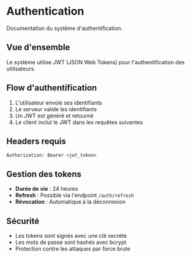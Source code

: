# Authentication

Documentation du système d'authentification.

## Vue d'ensemble

Le système utilise JWT (JSON Web Tokens) pour l'authentification des utilisateurs.

## Flow d'authentification

1. L'utilisateur envoie ses identifiants
2. Le serveur valide les identifiants
3. Un JWT est généré et retourné
4. Le client inclut le JWT dans les requêtes suivantes

## Headers requis

```
Authorization: Bearer <jwt_token>
```

## Gestion des tokens

- **Durée de vie** : 24 heures
- **Refresh** : Possible via l'endpoint `/auth/refresh`
- **Révocation** : Automatique à la déconnexion

## Sécurité

- Les tokens sont signés avec une clé secrète
- Les mots de passe sont hashés avec bcrypt
- Protection contre les attaques par force brute